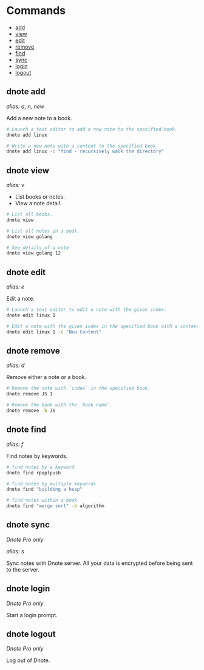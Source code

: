 # Commands

- [add](#dnote-add)
- [view](#dnote-view)
- [edit](#dnote-edit)
- [remove](#dnote-remove)
- [find](#dnote-find)
- [sync](#dnote-sync)
- [login](#dnote-login)
- [logout](#dnote-logout)

## dnote add

_alias: a, n, new_

Add a new note to a book.

```bash
# Launch a text editor to add a new note to the specified book.
dnote add linux

# Write a new note with a content to the specified book.
dnote add linux -c "find - recursively walk the directory"
```

## dnote view

_alias: v_

- List books or notes.
- View a note detail.

```bash
# List all books.
dnote view

# List all notes in a book.
dnote view golang

# See details of a note
dnote view golang 12
```

## dnote edit

_alias: e_

Edit a note.

```bash
# Launch a text editor to edit a note with the given index.
dnote edit linux 1

# Edit a note with the given index in the specified book with a content.
dnote edit linux 1 -c "New Content"
```

## dnote remove

_alias: d_

Remove either a note or a book.

```bash
# Remove the note with `index` in the specified book.
dnote remove JS 1

# Remove the book with the `book name`.
dnote remove -b JS
```

## dnote find

_alias: f_

Find notes by keywords.

```bash
# find notes by a keyword
dnote find rpoplpush

# find notes by multiple keywords
dnote find "building a heap"

# find notes within a book
dnote find "merge sort" -b algorithm
```

## dnote sync

_Dnote Pro only_

_alias: s_

Sync notes with Dnote server. All your data is encrypted before being sent to the server.

## dnote login

_Dnote Pro only_

Start a login prompt.

## dnote logout

_Dnote Pro only_

Log out of Dnote.
